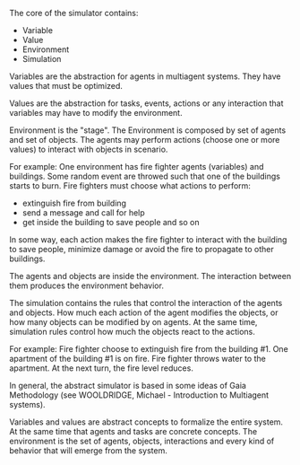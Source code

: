The core of the simulator contains:
- Variable
- Value
- Environment
- Simulation

Variables are the abstraction for agents in multiagent systems. They have values that must be optimized.

Values are the abstraction for tasks, events, actions or any interaction that variables may have to modify the environment.

Environment is the "stage". The Environment is composed by set of agents and set of objects. The agents may perform actions (choose one or more values) to interact with objects in scenario.

For example:
One environment has fire fighter agents (variables) and buildings. Some random event are throwed such that one of the buildings starts to burn. Fire fighters must choose what actions to perform:

- extinguish fire from building
- send a message and call for help
- get inside the building to save people and so on

In some way, each action makes the fire fighter to interact with the building to save people, minimize damage or avoid the fire to propagate to other buildings.

The agents and objects are inside the environment. The interaction between them produces the environment behavior.

The simulation contains the rules that control the interaction of the agents and objects. How much each action of the agent modifies the objects, or how many objects can be modified by on agents.
At the same time, simulation rules control how much the objects react to the actions.

For example:
Fire fighter choose to extinguish fire from the building #1. One apartment of the building #1 is on fire.
Fire fighter throws water to the apartment.
At the next turn, the fire level reduces.

In general, the abstract simulator is based in some ideas of Gaia Methodology (see WOOLDRIDGE, Michael - Introduction to Multiagent systems).

Variables and values are abstract concepts to formalize the entire system. At the same time that agents and tasks are concrete concepts. The environment is the set of agents, objects, interactions and every kind of behavior that will emerge from the system.